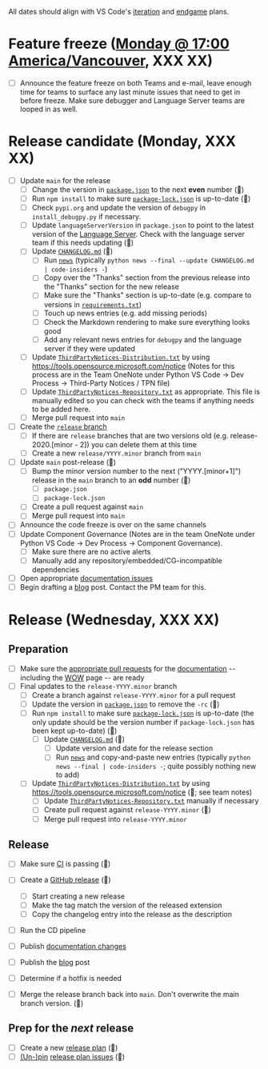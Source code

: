 All dates should align with VS Code's [iteration](https://github.com/microsoft/vscode/labels/iteration-plan) and [endgame](https://github.com/microsoft/vscode/labels/endgame-plan) plans.

# Feature freeze ([Monday @ 17:00 America/Vancouver](XXX), XXX XX)

-   [ ] Announce the feature freeze on both Teams and e-mail, leave enough time for teams to surface any last minute issues that need to get in before freeze. Make sure debugger and Language Server teams are looped in as well.

# Release candidate (Monday, XXX XX)

-   [ ] Update `main` for the release
    -   [ ] Change the version in [`package.json`](https://github.com/Microsoft/vscode-python/blob/main/package.json) to the next **even** number (🤖)
    -   [ ] Run `npm install` to make sure [`package-lock.json`](https://github.com/Microsoft/vscode-python/blob/main/package.json) is up-to-date (🤖)
    -   [ ] Check `pypi.org` and update the version of `debugpy` in `install_debugpy.py` if necessary.
    -   [ ] Update `languageServerVersion` in `package.json` to point to the latest version of the [Language Server](https://github.com/Microsoft/python-language-server). Check with the language server team if this needs updating (🤖)
    -   [ ] Update [`CHANGELOG.md`](https://github.com/Microsoft/vscode-python/blob/main/CHANGELOG.md) (🤖)
        -   [ ] Run [`news`](https://github.com/Microsoft/vscode-python/tree/main/news) (typically `python news --final --update CHANGELOG.md | code-insiders -`)
        -   [ ] Copy over the "Thanks" section from the previous release into the "Thanks" section for the new release
        -   [ ] Make sure the "Thanks" section is up-to-date (e.g. compare to versions in [`requirements.txt`](https://github.com/microsoft/vscode-python/blob/main/requirements.txt))
        -   [ ] Touch up news entries (e.g. add missing periods)
        -   [ ] Check the Markdown rendering to make sure everything looks good
        -   [ ] Add any relevant news entries for `debugpy` and the language server if they were updated
    -   [ ] Update [`ThirdPartyNotices-Distribution.txt`](https://github.com/Microsoft/vscode-python/blob/main/ThirdPartyNotices-Distribution.txt) by using https://tools.opensource.microsoft.com/notice (Notes for this process are in the Team OneNote under Python VS Code → Dev Process → Third-Party Notices / TPN file)
    -   [ ] Update [`ThirdPartyNotices-Repository.txt`](https://github.com/Microsoft/vscode-python/blob/main/ThirdPartyNotices-Repository.txt) as appropriate. This file is manually edited so you can check with the teams if anything needs to be added here.
    -   [ ] Merge pull request into `main`
-   [ ] Create the [`release` branch](https://github.com/microsoft/vscode-python/branches)
    -   [ ] If there are `release` branches that are two versions old (e.g. release-2020.[minor - 2]) you can delete them at this time
    -   [ ] Create a new `release/YYYY.minor` branch from `main`
-   [ ] Update `main` post-release (🤖)
    -   [ ] Bump the minor version number to the next ("YYYY.[minor+1]") release in the `main` branch to an **odd** number (🤖)
        -   [ ] `package.json`
        -   [ ] `package-lock.json`
    -   [ ] Create a pull request against `main`
    -   [ ] Merge pull request into `main`
-   [ ] Announce the code freeze is over on the same channels
-   [ ] Update Component Governance (Notes are in the team OneNote under Python VS Code → Dev Process → Component Governance).
    -   [ ] Make sure there are no active alerts
    -   [ ] Manually add any repository/embedded/CG-incompatible dependencies
-   [ ] Open appropriate [documentation issues](https://github.com/microsoft/vscode-docs/issues?q=is%3Aissue+is%3Aopen+label%3Apython)
-   [ ] Begin drafting a [blog](http://aka.ms/pythonblog) post. Contact the PM team for this.

# Release (Wednesday, XXX XX)

## Preparation

-   [ ] Make sure the [appropriate pull requests](https://github.com/microsoft/vscode-docs/pulls) for the [documentation](https://code.visualstudio.com/docs/python/python-tutorial) -- including the [WOW](https://code.visualstudio.com/docs/languages/python) page -- are ready
-   [ ] Final updates to the `release-YYYY.minor` branch
    -   [ ] Create a branch against `release-YYYY.minor` for a pull request
    -   [ ] Update the version in [`package.json`](https://github.com/Microsoft/vscode-python/blob/main/package.json) to remove the `-rc` (🤖)
    -   [ ] Run `npm install` to make sure [`package-lock.json`](https://github.com/Microsoft/vscode-python/blob/main/package.json) is up-to-date (the only update should be the version number if `package-lock.json` has been kept up-to-date) (🤖)
        -   [ ] Update [`CHANGELOG.md`](https://github.com/Microsoft/vscode-python/blob/main/CHANGELOG.md) (🤖)
            -   [ ] Update version and date for the release section
            -   [ ] Run [`news`](https://github.com/Microsoft/vscode-python/tree/main/news) and copy-and-paste new entries (typically `python news --final | code-insiders -`; quite possibly nothing new to add)
    -   [ ] Update [`ThirdPartyNotices-Distribution.txt`](https://github.com/Microsoft/vscode-python/blob/main/ThirdPartyNotices-Distribution.txt) by using https://tools.opensource.microsoft.com/notice (🤖; see team notes)
        -   [ ] Update [`ThirdPartyNotices-Repository.txt`](https://github.com/Microsoft/vscode-python/blob/main/ThirdPartyNotices-Repository.txt) manually if necessary
        -   [ ] Create pull request against `release-YYYY.minor` (🤖)
        -   [ ] Merge pull request into `release-YYYY.minor`

## Release

-   [ ] Make sure [CI](https://github.com/microsoft/vscode-python/actions?query=workflow%3A%22Insiders+Build%22) is passing (🤖)
-   [ ] Create a [GitHub release](https://github.com/microsoft/vscode-python/releases) (🤖)
    -   [ ] Start creating a new release
    -   [ ] Make the tag match the version of the released extension
    -   [ ] Copy the changelog entry into the release as the description
-   [ ] Run the CD pipeline
-   [ ] Publish [documentation changes](https://github.com/Microsoft/vscode-docs/pulls?q=is%3Apr+is%3Aopen+label%3Apython)
-   [ ] Publish the [blog](http://aka.ms/pythonblog) post
-   [ ] Determine if a hotfix is needed
-   [ ] Merge the release branch back into `main`. Don't overwrite the main branch version. (🤖)


## Prep for the _next_ release

-   [ ] Create a new [release plan](https://raw.githubusercontent.com/microsoft/vscode-python/main/.github/release_plan.md) (🤖)
-   [ ] [(Un-)pin](https://help.github.com/en/articles/pinning-an-issue-to-your-repository) [release plan issues](https://github.com/Microsoft/vscode-python/labels/release%20plan) (🤖)
